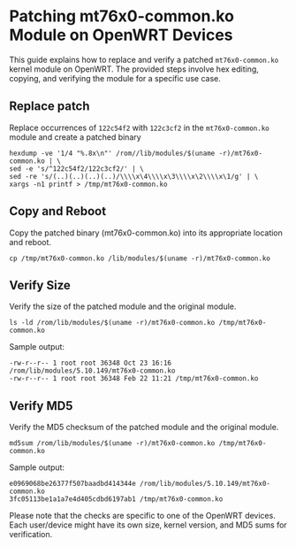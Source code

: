 # Patching mt76x0-common.ko Module on OpenWRT Devices

This guide explains how to replace and verify a patched `mt76x0-common.ko` kernel module on OpenWRT. The provided steps involve hex editing, copying, and verifying the module for a specific use case.

## Replace patch

Replace occurrences of `122c54f2` with `122c3cf2` in the `mt76x0-common.ko` module and create a patched binary

```
hexdump -ve '1/4 "%.8x\n"' /rom//lib/modules/$(uname -r)/mt76x0-common.ko | \
sed -e 's/^122c54f2/122c3cf2/' | \
sed -re 's/(..)(..)(..)(..)/\\\\x\4\\\\x\3\\\\x\2\\\\x\1/g' | \
xargs -n1 printf > /tmp/mt76x0-common.ko
```

## Copy and Reboot

Copy the patched binary (mt76x0-common.ko) into its appropriate location and reboot.

```
cp /tmp/mt76x0-common.ko /lib/modules/$(uname -r)/mt76x0-common.ko
```

## Verify Size

Verify the size of the patched module and the original module.

```
ls -ld /rom/lib/modules/$(uname -r)/mt76x0-common.ko /tmp/mt76x0-common.ko
```

Sample output:
```
-rw-r--r-- 1 root root 36348 Oct 23 16:16 /rom/lib/modules/5.10.149/mt76x0-common.ko
-rw-r--r-- 1 root root 36348 Feb 22 11:21 /tmp/mt76x0-common.ko
```

## Verify MD5

Verify the MD5 checksum of the patched module and the original module.

```
md5sum /rom/lib/modules/$(uname -r)/mt76x0-common.ko /tmp/mt76x0-common.ko
```

Sample output:
```
e0969068be26377f507baadbd414344e /rom/lib/modules/5.10.149/mt76x0-common.ko
3fc05113be1a1a7e4d405cdbd6197ab1 /tmp/mt76x0-common.ko
```

Please note that the checks are specific to one of the OpenWRT devices. Each user/device might have its own size, kernel version, and MD5 sums for verification.
